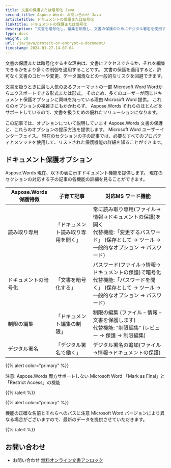 ```yaml
---
title: 文書の保護または暗号化 Java
second_title: Aspose.Words お問い合わせ Java
articleTitle: ドキュメントの保護または暗号化
linktitle: ドキュメントの保護または暗号化
description: "文書を暗号化し、編集を制限し、文書の保護のためにデジタル署名を使用する。 Aspose.Words ほとんどのサポート 単語保護オプションを使用して Javaお問い合わせ"
type: docs
weight: 50
url: /ja/java/protect-or-encrypt-a-document/
timestamp: 2024-01-27-14-07-04
---
```


文書の保護または暗号化する主な理由は、文書にアクセスできるか、それを編集できるかをより多くの制御を適用することです。 文書の保護を適用すると、許可なく文書のコピーや変更、データ漏洩などの一般的なリスクを回避できます。

文書を扱うときに最も人気のあるフォーマットの一部 Microsoft Word Wordからエクスポートできる形式または形式。 そのため、多くのユーザーが同じドキュメント保護オプションに興味を持っている理由 Microsoft Word 提供。 これらのオプションの複雑さにもかかわらず、 Aspose.Words それらのほとんどをサポートしているので、文書を扱うための優れたソリューションになります。

この記事では、オプションについて説明しています Aspose.Words 文書の保護と、これらのオプションの提示方法を提供します。 Microsoft Word ユーザーインターフェイス。 現在のセクションの子の記事では、必要なすべてのプロパティとメソッドを使用して、リストされた保護機能の詳細を知ることができます。

## ドキュメント保護オプション

Aspose.Words 現在、以下の表に示すドキュメント機能を提供します。 現在のセクションの対応する子の記事の各機能の詳細を見ることができます。

|  Aspose.Words 保護特徴 |  子育て記事 |  対応MS ワード機能 |
|  -------------------------------  |  ------------------------------  |  ------------------------------------------------------------  |
|  読み取り専用 |  「ドキュメント読み取り専用を開く」 |  常に読み取り専用(ファイル→情報→ドキュメントの保護)を開く<br/>代替機能:「変更するパスワード」 (保存として → ツール → 一般的なオプション → パスワード) |
|  ドキュメントの暗号化 |  「文書を暗号化する」 |  パスワード(ファイル→情報→ドキュメントの保護)で暗号化<br/>代替機能:「パスワードを開く」 (保存として → ツール → 一般的なオプション → パスワード) |
|  制限の編集 |  「ドキュメント編集の制限」 |  制限の編集 (ファイル – 情報 – 文書を保護します)<br/>代替機能: "制限編集" (レビュー → 保護 → 制限編集) |
|  デジタル署名 |  「デジタル署名で働く」 |  デジタル署名の追加(ファイル→情報→ドキュメントの保護) |

{{% alert color="primary" %}}

注意: Aspose.Words 両方サポートしない Microsoft Word 「Mark as Final」と「Restrict Access」の機能

{{% /alert %}}

{{% alert color="primary" %}}

機能の正確な名前とそれらへのパスに注意 Microsoft Word バージョンにより異なる場合がございますので、最新のデータを提供させていただきます。

{{% /alert %}}

## お問い合わせ

* お問い合わせ [無料オンライン文書アンロック](https://products.aspose.app/words/unlock)
